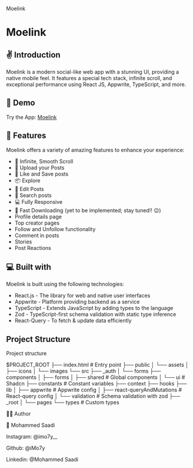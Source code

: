 Moelink



# Moelink

## ✌️ Introduction

Moelink is a modern social-like web app with a stunning UI, providing a native mobile feel. It features a special tech stack, infinite scroll, and exceptional performance using React JS, Appwrite, TypeScript, and more.

## 🚀 Demo

Try the App: [Moelink](#)

## 🧐 Features

Moelink offers a variety of amazing features to enhance your experience:

- 💯 Infinite, Smooth Scroll
- 🎩 Upload your Posts
- 👾 Like and Save posts
- 📦 Explore
- 🔖 Edit Posts
- 🍭 Search posts
- 💻 Fully Responsive
- 🚀 Fast Downloading (yet to be implemented; stay tuned!! 😉)
- Profile details page
- Top creator pages
- Follow and Unfollow functionality
- Comment in posts
- Stories
- Post Reactions

## 💻 Built with

Moelink is built using the following technologies:

- React.js - The library for web and native user interfaces
- Appwrite - Platform providing backend as a service
- TypeScript - Extends JavaScript by adding types to the language
- Zod - TypeScript-first schema validation with static type inference
- React-Query - To fetch & update data efficiently

## Project Structure


Project structure

$PROJECT_ROOT
├── index.html # Entry point
├── public
│ └── assets
│ ├── icons
│ └── images
└── src
├── _auth
│ └── forms
├── components
│ ├── forms
│ ├── shared # Global components
│ └── ui # Shadcn
├── constants # Constant variables
├── context
├── hooks
├── lib
│ ├── appwrite # Appwrite config
│ ├── react-queryAndMutations # React-query config
│ └── validation # Schema validation with zod
├── _root
│ └── pages
└── types # Custom types

👨‍💻 Author

👤 Mohammed Saadi

Instagram: @imo7y__

Github: @iMo7y

Linkedin: @Mohammed Saadi
